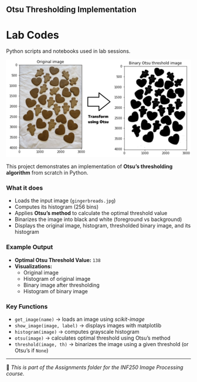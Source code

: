 ## Otsu Thresholding Implementation

# Lab Codes

Python scripts and notebooks used in lab sessions.

[<img src="Assignments/Assignment01/A1.png" alt="Lecture Preview" width="600">](https://github.com/mahrin/INF250_image_processing/blob/644b71294bcc366383e8aca1cc2eff24ee97927e/Assignments/Assignment01/A1.png)

This project demonstrates an implementation of **Otsu’s thresholding algorithm** from scratch in Python.  

### What it does
- Loads the input image (`gingerbreads.jpg`)
- Computes its histogram (256 bins)
- Applies **Otsu’s method** to calculate the optimal threshold value  
- Binarizes the image into black and white (foreground vs background)  
- Displays the original image, histogram, thresholded binary image, and its histogram

### Example Output
- **Optimal Otsu Threshold Value:** `138`  
- **Visualizations:**  
  - Original image  
  - Histogram of original image  
  - Binary image after thresholding  
  - Histogram of binary image  

### Key Functions
- `get_image(name)` → loads an image using *scikit-image*  
- `show_image(image, label)` → displays images with matplotlib  
- `histogram(image)` → computes grayscale histogram  
- `otsu(image)` → calculates optimal threshold using Otsu’s method  
- `threshold(image, th)` → binarizes the image using a given threshold (or Otsu’s if `None`)  

---

📄 *This is part of the Assignments folder for the INF250 Image Processing course.*
